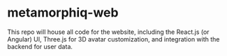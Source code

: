 # metamorphiq-web
This repo will house all code for the website, including the React.js (or Angular) UI, Three.js for 3D avatar customization, and integration with the backend for user data.

